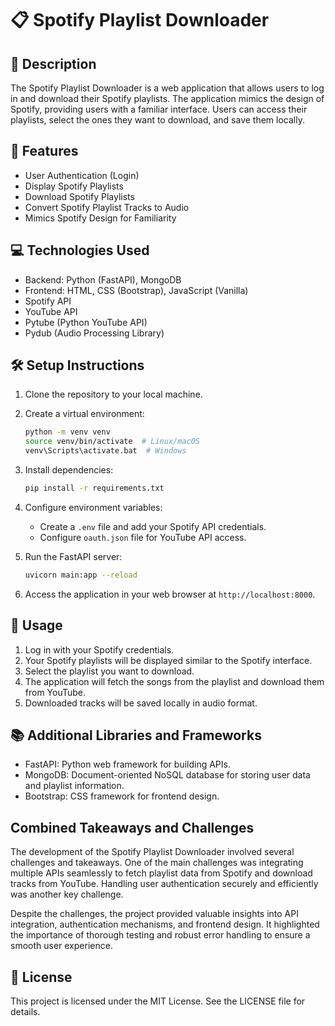 # 📋 Spotify Playlist Downloader

## 📝 Description

The Spotify Playlist Downloader is a web application that allows users to log in and download their Spotify playlists. The application mimics the design of Spotify, providing users with a familiar interface. Users can access their playlists, select the ones they want to download, and save them locally.

## 🌟 Features

- User Authentication (Login)
- Display Spotify Playlists
- Download Spotify Playlists
- Convert Spotify Playlist Tracks to Audio
- Mimics Spotify Design for Familiarity

## 💻 Technologies Used

- Backend: Python (FastAPI), MongoDB
- Frontend: HTML, CSS (Bootstrap), JavaScript (Vanilla)
- Spotify API
- YouTube API
- Pytube (Python YouTube API)
- Pydub (Audio Processing Library)

## 🛠️ Setup Instructions

1. Clone the repository to your local machine.
2. Create a virtual environment:

   ```bash
   python -m venv venv
   source venv/bin/activate  # Linux/macOS
   venv\Scripts\activate.bat  # Windows
   ```

3. Install dependencies:

   ```bash
   pip install -r requirements.txt
   ```

4. Configure environment variables:
   - Create a `.env` file and add your Spotify API credentials.
   - Configure `oauth.json` file for YouTube API access.

5. Run the FastAPI server:

   ```bash
   uvicorn main:app --reload
   ```

6. Access the application in your web browser at `http://localhost:8000`.

## 🚀 Usage

1. Log in with your Spotify credentials.
2. Your Spotify playlists will be displayed similar to the Spotify interface.
3. Select the playlist you want to download.
4. The application will fetch the songs from the playlist and download them from YouTube.
5. Downloaded tracks will be saved locally in audio format.

## 📚 Additional Libraries and Frameworks

- FastAPI: Python web framework for building APIs.
- MongoDB: Document-oriented NoSQL database for storing user data and playlist information.
- Bootstrap: CSS framework for frontend design.

## Combined Takeaways and Challenges

The development of the Spotify Playlist Downloader involved several challenges and takeaways. One of the main challenges was integrating multiple APIs seamlessly to fetch playlist data from Spotify and download tracks from YouTube. Handling user authentication securely and efficiently was another key challenge.

Despite the challenges, the project provided valuable insights into API integration, authentication mechanisms, and frontend design. It highlighted the importance of thorough testing and robust error handling to ensure a smooth user experience.

## 📄 License

This project is licensed under the MIT License. See the LICENSE file for details.
